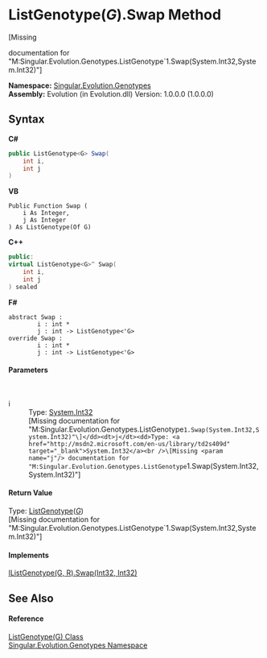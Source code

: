 # ListGenotype(*G*).Swap Method 
 

\[Missing <summary> documentation for "M:Singular.Evolution.Genotypes.ListGenotype`1.Swap(System.Int32,System.Int32)"\]

**Namespace:**&nbsp;<a href="f5565bcd-33e1-1ad1-5722-ea870be7f90d">Singular.Evolution.Genotypes</a><br />**Assembly:**&nbsp;Evolution (in Evolution.dll) Version: 1.0.0.0 (1.0.0.0)

## Syntax

**C#**<br />
``` C#
public ListGenotype<G> Swap(
	int i,
	int j
)
```

**VB**<br />
``` VB
Public Function Swap ( 
	i As Integer,
	j As Integer
) As ListGenotype(Of G)
```

**C++**<br />
``` C++
public:
virtual ListGenotype<G>^ Swap(
	int i, 
	int j
) sealed
```

**F#**<br />
``` F#
abstract Swap : 
        i : int * 
        j : int -> ListGenotype<'G> 
override Swap : 
        i : int * 
        j : int -> ListGenotype<'G> 
```


#### Parameters
&nbsp;<dl><dt>i</dt><dd>Type: <a href="http://msdn2.microsoft.com/en-us/library/td2s409d" target="_blank">System.Int32</a><br />\[Missing <param name="i"/> documentation for "M:Singular.Evolution.Genotypes.ListGenotype`1.Swap(System.Int32,System.Int32)"\]</dd><dt>j</dt><dd>Type: <a href="http://msdn2.microsoft.com/en-us/library/td2s409d" target="_blank">System.Int32</a><br />\[Missing <param name="j"/> documentation for "M:Singular.Evolution.Genotypes.ListGenotype`1.Swap(System.Int32,System.Int32)"\]</dd></dl>

#### Return Value
Type: <a href="1152d6d3-c8d2-b914-2ab9-aba800be4156">ListGenotype</a>(<a href="1152d6d3-c8d2-b914-2ab9-aba800be4156">*G*</a>)<br />\[Missing <returns> documentation for "M:Singular.Evolution.Genotypes.ListGenotype`1.Swap(System.Int32,System.Int32)"\]

#### Implements
<a href="190f34d6-f41e-22fa-a7d1-c2f5ea32f5da">IListGenotype(G, R).Swap(Int32, Int32)</a><br />

## See Also


#### Reference
<a href="1152d6d3-c8d2-b914-2ab9-aba800be4156">ListGenotype(G) Class</a><br /><a href="f5565bcd-33e1-1ad1-5722-ea870be7f90d">Singular.Evolution.Genotypes Namespace</a><br />